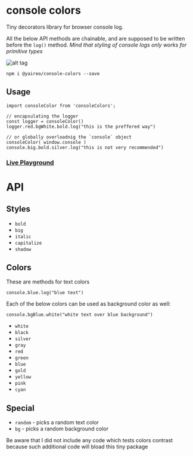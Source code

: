 # console colors

Tiny decorators library for browser console log.

All the below API methods are chainable, and are supposed to be written before the `log()` method.
*Mind that styling of console logs only works for primitive types*

![alt tag](https://raw.githubusercontent.com/yairEO/console-colors/master/demo.png)

    npm i @yaireo/console-colors --save

## Usage

    import consoleColor from 'consoleColors';

    // encapsulating the logger
    const logger = consoleColor() 
    logger.red.bgWhite.bold.log("this is the preffered way")

    // or globally overloadnig the `console` object
    consoleColor( window.console ) 
    console.big.bold.silver.log("this is not very recommended")

### [Live Playground](https://d4268d27b69346278c2b60e6c4730a8c.production.codepen.codes)

# API

## Styles

- `bold`
- `big` 
- `italic`
- `capitalize`
- `shadow`

## Colors

These are methods for text colors 

    console.blue.log("blue text")

Each of the below colors can be used as background color as well:

    console.bgBlue.white("white text over blue background")

- `white` 
- `black` 
- `silver`
- `gray`  
- `red`   
- `green` 
- `blue`  
- `gold`  
- `yellow`
- `pink`  
- `cyan`  

## Special

- `random` - picks a random text color
- `bg` - picks a random background color

Be aware that I did not include any code which tests colors contrast because such additional code will bload this tiny package
